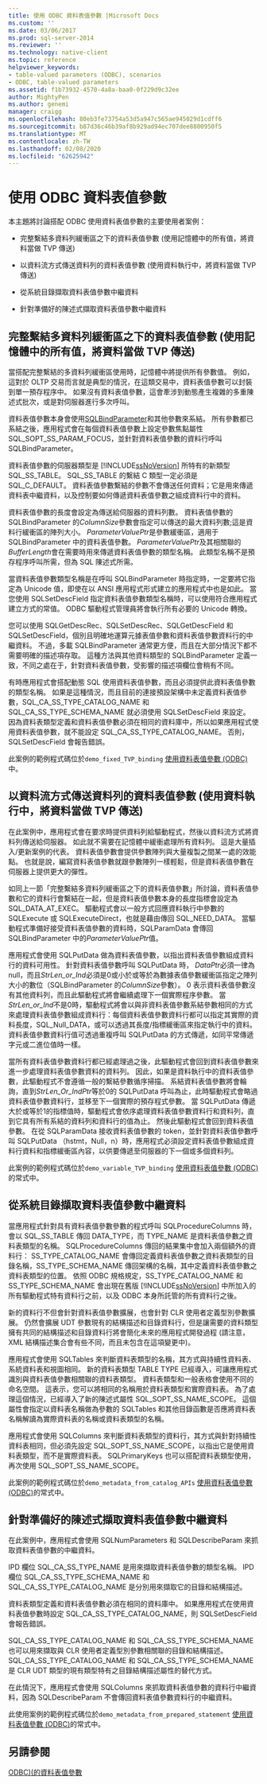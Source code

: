 ```yaml
---
title: 使用 ODBC 資料表值參數 |Microsoft Docs
ms.custom: ''
ms.date: 03/06/2017
ms.prod: sql-server-2014
ms.reviewer: ''
ms.technology: native-client
ms.topic: reference
helpviewer_keywords:
- table-valued parameters (ODBC), scenarios
- ODBC, table-valued parameters
ms.assetid: f1b73932-4570-4a8a-baa0-0f229d9c32ee
author: MightyPen
ms.author: genemi
manager: craigg
ms.openlocfilehash: 80eb3fe73754a53d5a947c565ae945029d1cdff6
ms.sourcegitcommit: b87d36c46b39af8b929ad94ec707dee8800950f5
ms.translationtype: MT
ms.contentlocale: zh-TW
ms.lasthandoff: 02/08/2020
ms.locfileid: "62625942"
---
```

# <a name="uses-of-odbc-table-valued-parameters"></a>使用 ODBC 資料表值參數
  本主題將討論搭配 ODBC 使用資料表值參數的主要使用者案例：  
  
-   完整繫結多資料列緩衝區之下的資料表值參數 (使用記憶體中的所有值，將資料當做 TVP 傳送)  
  
-   以資料流方式傳送資料列的資料表值參數 (使用資料執行中，將資料當做 TVP 傳送)  
  
-   從系統目錄擷取資料表值參數中繼資料  
  
-   針對準備好的陳述式擷取資料表值參數中繼資料  
  
## <a name="table-valued-parameter-with-fully-bound-multirow-buffers-send-data-as-a-tvp-with-all-values-in-memory"></a>完整繫結多資料列緩衝區之下的資料表值參數 (使用記憶體中的所有值，將資料當做 TVP 傳送)  
 當搭配完整繫結的多資料列緩衝區使用時，記憶體中將提供所有參數值。 例如，這對於 OLTP 交易而言就是典型的情況，在這類交易中，資料表值參數可以封裝到單一預存程序中。 如果沒有資料表值參數，這會牽涉到動態產生複雜的多重陳述式批次，或是對伺服器進行多次呼叫。  
  
 資料表值參數本身會使用[SQLBindParameter](https://go.microsoft.com/fwlink/?LinkId=59328)和其他參數來系結。 所有參數都已系結之後，應用程式會在每個資料表值參數上設定參數焦點屬性 SQL_SOPT_SS_PARAM_FOCUS，並針對資料表值參數的資料行呼叫 SQLBindParameter。  
  
 資料表值參數的伺服器類型是 [!INCLUDE[ssNoVersion](../../includes/ssnoversion-md.md)] 所特有的新類型 SQL_SS_TABLE。 SQL_SS_TABLE 的繫結 C 類型一定必須是 SQL_C_DEFAULT。 資料表值參數繫結的參數不會傳送任何資料；它是用來傳遞資料表中繼資料，以及控制要如何傳遞資料表值參數之組成資料行中的資料。  
  
 資料表值參數的長度會設定為傳送給伺服器的資料列數。 資料表值參數的 SQLBindParameter 的*ColumnSize*參數會指定可以傳送的最大資料列數;這是資料行緩衝區的陣列大小。 *ParameterValuePtr*是參數緩衝區，適用于 SQLBindParameter 中的資料表值參數。 *ParameterValuePtr*及其相關聯的*BufferLength*會在需要時用來傳遞資料表值參數的類型名稱。 此類型名稱不是預存程序呼叫所需，但為 SQL 陳述式所需。  
  
 當資料表值參數類型名稱是在呼叫 SQLBindParameter 時指定時，一定要將它指定為 Unicode 值，即使在以 ANSI 應用程式形式建立的應用程式中也是如此。 當您使用 SQLSetDescField 指定資料表值參數類型名稱時，可以使用符合應用程式建立方式的常值。 ODBC 驅動程式管理員將會執行所有必要的 Unicode 轉換。  
  
 您可以使用 SQLGetDescRec、SQLSetDescRec、SQLGetDescField 和 SQLSetDescField，個別且明確地運算元據表值參數和資料表值參數資料行的中繼資料。 不過，多載 SQLBindParameter 通常更方便，而且在大部分情況下都不需要明確的描述項存取。 這種方法與其他資料類型的 SQLBindParameter 定義一致，不同之處在于，針對資料表值參數，受影響的描述項欄位會稍有不同。  
  
 有時應用程式會搭配動態 SQL 使用資料表值參數，而且必須提供此資料表值參數的類型名稱。 如果是這種情況，而且目前的連接預設架構中未定義資料表值參數，SQL_CA_SS_TYPE_CATALOG_NAME 和 SQL_CA_SS_TYPE_SCHEMA_NAME 就必須使用 SQLSetDescField 來設定。 因為資料表類型定義和資料表值參數必須在相同的資料庫中，所以如果應用程式使用資料表值參數，就不能設定 SQL_CA_SS_TYPE_CATALOG_NAME。 否則，SQLSetDescField 會報告錯誤。  
  
 此案例的範例程式碼位於`demo_fixed_TVP_binding` [使用資料表值參數 &#40;ODBC&#41;](../native-client-odbc-how-to/use-table-valued-parameters-odbc.md)中。  
  
## <a name="table-valued-parameter-with-row-streaming-send-data-as-a-tvp-using-data-at-execution"></a>以資料流方式傳送資料列的資料表值參數 (使用資料執行中，將資料當做 TVP 傳送)  
 在此案例中，應用程式會在要求時提供資料列給驅動程式，然後以資料流方式將資料列傳送給伺服器。 如此就不需要在記憶體中緩衝處理所有資料列。 這是大量插入/更新案例的代表。 資料表值參數會提供參數陣列與大量複製之間某一處的效能點。 也就是說，編寫資料表值參數就跟參數陣列一樣輕鬆，但是資料表值參數在伺服器上提供更大的彈性。  
  
 如同上一節「完整繫結多資料列緩衝區之下的資料表值參數」所討論，資料表值參數和它的資料行會繫結在一起，但是資料表值參數本身的長度指標會設定為 SQL_DATA_AT_EXEC。 驅動程式會以一般方式回應資料執行中參數的 SQLExecute 或 SQLExecuteDirect，也就是藉由傳回 SQL_NEED_DATA。 當驅動程式準備好接受資料表值參數的資料時，SQLParamData 會傳回 SQLBindParameter 中的*ParameterValuePtr*值。  
  
 應用程式會使用 SQLPutData 做為資料表值參數，以指出資料表值參數組成資料行的資料可用性。 針對資料表值參數呼叫 SQLPutData 時， *DataPtr*必須一律為 null，而且*StrLen_or_Ind*必須是0或小於或等於為數據表值參數緩衝區指定之陣列大小的數位（SQLBindParameter 的*ColumnSize*參數）。 0 表示資料表值參數沒有其他資料列，而且此驅動程式將會繼續處理下一個實際程序參數。 當*StrLen_or_Ind*不是0時，驅動程式將會以與非資料表值參數系結參數相同的方式來處理資料表值參數組成資料行：每個資料表值參數資料行都可以指定其實際的資料長度，SQL_Null_DATA，或可以透過其長度/指標緩衝區來指定執行中的資料。 資料表值參數資料行值可透過重複呼叫 SQLPutData 的方式傳遞，如同平常傳遞字元或二進位值時一樣。  
  
 當所有資料表值參數資料行都已經處理過之後，此驅動程式會回到資料表值參數來進一步處理資料表值參數資料的資料列。 因此，如果是資料執行中的資料表值參數，此驅動程式不會遵循一般的繫結參數循序掃描。 系結資料表值參數將會輪詢，直到*StrLen_Or_IndPtr*等於0的 SQLPutData 呼叫為止，此時驅動程式會略過資料表值參數資料行，並移至下一個實際的預存程式參數。  當 SQLPutData 傳遞大於或等於1的指標值時，驅動程式會依序處理資料表值參數資料行和資料列，直到它具有所有系結的資料列和資料行的值為止。 然後此驅動程式會回到資料表值參數。 在從 SQLParamData 接收資料表值參數的 token，並針對資料表值參數呼叫 SQLPutData （hstmt，Null，n）時，應用程式必須設定資料表值參數組成資料行資料和指標緩衝區內容，以供要傳遞至伺服器的下一個或多個資料列。  
  
 此案例的範例程式碼位於`demo_variable_TVP_binding` [使用資料表值參數 &#40;ODBC&#41;](../native-client-odbc-how-to/use-table-valued-parameters-odbc.md)的常式中。  
  
## <a name="retrieving-table-valued-parameter-metadata-from-the-system-catalog"></a>從系統目錄擷取資料表值參數中繼資料  
 當應用程式針對具有資料表值參數參數的程式呼叫 SQLProcedureColumns 時，會以 SQL_SS_TABLE 傳回 DATA_TYPE，而 TYPE_NAME 是資料表值參數之資料表類型的名稱。 SQLProcedureColumns 傳回的結果集中會加入兩個額外的資料行： SS_TYPE_CATALOG_NAME 會傳回定義資料表值參數之資料表類型的目錄名稱，SS_TYPE_SCHEMA_NAME 傳回架構的名稱，其中定義資料表值參數之資料表類型的位置。 依照 ODBC 規格規定，SS_TYPE_CATALOG_NAME 和 SS_TYPE_SCHEMA_NAME 會出現在舊版 [!INCLUDE[ssNoVersion](../../includes/ssnoversion-md.md)] 中所加入的所有驅動程式特有資料行之前，以及 ODBC 本身所託管的所有資料行之後。  
  
 新的資料行不但會針對資料表值參數擴展，也會針對 CLR 使用者定義型別參數擴展。 仍然會擴展 UDT 參數現有的結構描述和目錄資料行，但是讓需要的資料類型擁有共同的結構描述和目錄資料行將會簡化未來的應用程式開發過程  (請注意，XML 結構描述集合會有些不同，而且未包含在這項變更中)。  
  
 應用程式會使用 SQLTables 來判斷資料表類型的名稱，其方式與持續性資料表、系統資料表和視圖相同。 新的資料表類型 TABLE TYPE 已經導入，可讓應用程式識別與資料表值參數相關聯的資料表類型。 資料表類型和一般表格會使用不同的命名空間。 這表示，您可以將相同的名稱用於資料表類型和實際資料表。 為了處理這個情況，已經導入了新的陳述式屬性 SQL_SOPT_SS_NAME_SCOPE。 這個屬性會指定以資料表名稱做為參數的 SQLTables 和其他目錄函數是否應將資料表名稱解讀為實際資料表的名稱或資料表類型的名稱。  
  
 應用程式會使用 SQLColumns 來判斷資料表類型的資料行，其方式與針對持續性資料表相同，但必須先設定 SQL_SOPT_SS_NAME_SCOPE，以指出它是使用資料表類型，而不是實際資料表。 SQLPrimaryKeys 也可以搭配資料表類型使用，再次使用 SQL_SOPT_SS_NAME_SCOPE。  
  
 此案例的範例程式碼位於`demo_metadata_from_catalog_APIs` [使用資料表值參數 &#40;ODBC&#41;](../native-client-odbc-how-to/use-table-valued-parameters-odbc.md)的常式中。  
  
## <a name="retrieving-table-valued-parameter-metadata-for-a-prepared-statement"></a>針對準備好的陳述式擷取資料表值參數中繼資料  
 在此案例中，應用程式會使用 SQLNumParameters 和 SQLDescribeParam 來抓取資料表值參數的中繼資料。  
  
 IPD 欄位 SQL_CA_SS_TYPE_NAME 是用來擷取資料表值參數的類型名稱。 IPD 欄位 SQL_CA_SS_TYPE_SCHEMA_NAME 和 SQL_CA_SS_TYPE_CATALOG_NAME 是分別用來擷取它的目錄和結構描述。  
  
 資料表類型定義和資料表值參數必須在相同的資料庫中。 如果應用程式在使用資料表值參數時設定 SQL_CA_SS_TYPE_CATALOG_NAME，則 SQLSetDescField 會報告錯誤。  
  
 SQL_CA_SS_TYPE_CATALOG_NAME 和 SQL_CA_SS_TYPE_SCHEMA_NAME 也可以用來擷取與 CLR 使用者定義型別參數相關聯的目錄和結構描述。 SQL_CA_SS_TYPE_CATALOG_NAME 和 SQL_CA_SS_TYPE_SCHEMA_NAME 是 CLR UDT 類型的現有類型特有之目錄結構描述屬性的替代方式。  
  
 在此情況下，應用程式會使用 SQLColumns 來抓取資料表值參數的資料行中繼資料，因為 SQLDescribeParam 不會傳回資料表值參數資料行的中繼資料。  
  
 此使用案例的範例程式碼位於`demo_metadata_from_prepared_statement` [使用資料表值參數 &#40;ODBC&#41;](../native-client-odbc-how-to/use-table-valued-parameters-odbc.md)的常式中。  
  
## <a name="see-also"></a>另請參閱  
 [ODBC&#41;&#40;的資料表值參數](table-valued-parameters-odbc.md)  
  
  
